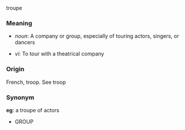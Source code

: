 troupe
### Meaning
+ _noun_: A company or group, especially of touring actors, singers, or dancers

+ _vi_: To tour with a theatrical company

### Origin

French, troop. See troop

### Synonym

__eg__: a troupe of actors

+ GROUP


